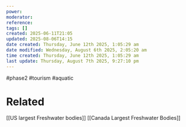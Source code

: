 ```yaml
---
power: 
moderator: 
reference: 
tags: []
created: 2025-06-11T21:05
updated: 2025-08-06T14:15
date created: Thursday, June 12th 2025, 1:05:29 am
date modified: Wednesday, August 6th 2025, 2:05:20 am
time created: Thursday, June 12th 2025, 1:05:29 am
last update: Thursday, August 7th 2025, 9:27:10 pm
---
```

#phase2 #tourism #aquatic

# Related
[[US largest Freshwater bodies]]
[[Canada Largest Freshwater Bodies]]
